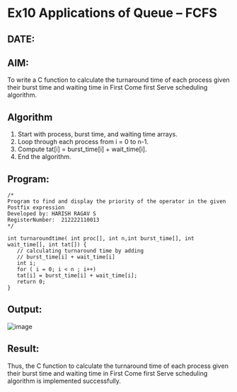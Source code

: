 # Ex10 Applications of Queue – FCFS
## DATE:
## AIM:
To write a C function to calculate the turnaround time of each process given their burst time and waiting time in First Come first Serve scheduling algorithm.
## Algorithm
1. Start with process, burst time, and waiting time arrays. 
2. Loop through each process from i = 0 to n-1. 
3. Compute tat[i] = burst_time[i] + wait_time[i]. 
4. End the algorithm.

## Program:
```
/*
Program to find and display the priority of the operator in the given Postfix expression
Developed by: HARISH RAGAV S
RegisterNumber:  212222110013
*/
 
int turnaroundtime( int proc[], int n,int burst_time[], int wait_time[], int tat[]) { 
   // calculating turnaround time by adding 
   // burst_time[i] + wait_time[i] 
   int i; 
   for ( i = 0; i < n ; i++) 
   tat[i] = burst_time[i] + wait_time[i]; 
   return 0; 
} 
```

## Output:


![image](https://github.com/user-attachments/assets/0215026b-f47a-4fa1-8158-de7979020451)


## Result:

Thus, the C function to calculate the turnaround time of each process given their burst time and waiting time in First Come first Serve scheduling algorithm is implemented successfully.
